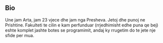 ## Bio
Une jam Arta, jam 23 vjece dhe jam nga Presheva. Jetoj dhe punoj ne Prishtine. Fakulteti te cilin e kam perfunduar (rrjedhimisht edhe puna qe bej) eshte komplet jashte botes se programimit, andaj ky rrugetim do te jete nje sfide per mua.